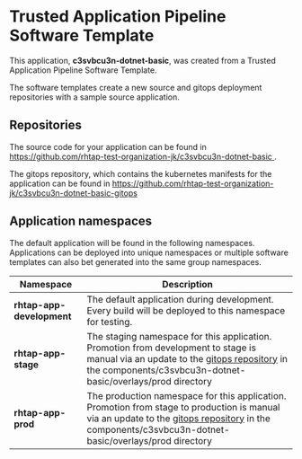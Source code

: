 # Trusted Application Pipeline Software Template

This application, **c3svbcu3n-dotnet-basic**, was created from a Trusted Application Pipeline Software Template.

The software templates create a new source and gitops deployment repositories with a sample source application. 

## Repositories

The source code for your application can be found in [https://github.com/rhtap-test-organization-jk/c3svbcu3n-dotnet-basic ](https://github.com/rhtap-test-organization-jk/c3svbcu3n-dotnet-basic ).
 
The gitops repository, which contains the kubernetes manifests for the application can be found in 
[https://github.com/rhtap-test-organization-jk/c3svbcu3n-dotnet-basic-gitops ](https://github.com/rhtap-test-organization-jk/c3svbcu3n-dotnet-basic-gitops ) 

## Application namespaces 

The default application will be found in the following namespaces. Applications can be deployed into unique namespaces or multiple software templates can also bet generated into the same group namespaces.  

|  Namespace   |  Description   |  
| -------- | -------- |   
| **rhtap-app-development** | The default application during development. Every build will be deployed to this namespace for testing. | 
| **rhtap-app-stage** | The staging namespace for this application. Promotion from development to stage is manual via an update to the [gitops repository](https://github.com/rhtap-test-organization-jk/c3svbcu3n-dotnet-basic-gitops ) in the components/c3svbcu3n-dotnet-basic/overlays/prod directory |  
| **rhtap-app-prod** | The production namespace for this application. Promotion from stage to production is manual via an update to the [gitops repository](https://github.com/rhtap-test-organization-jk/c3svbcu3n-dotnet-basic-gitops ) in the components/c3svbcu3n-dotnet-basic/overlays/prod directory | 